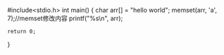 #include<stdio.h>
int main()
{
	char arr[] = "hello world";
	memset(arr, 'a', 7);//memset修改内容
	printf("%s\n", arr);
	


	return 0;
}
